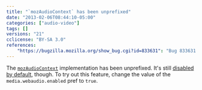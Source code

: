 ```yaml
---
title: "`mozAudioContext` has been unprefixed"
date: "2013-02-06T08:44:10-05:00"
categories: ["audio-video"]
tags: []
versions: "21"
cclicense: "BY-SA 3.0"
references:
    "https://bugzilla.mozilla.org/show_bug.cgi?id=833631": "Bug 833631 – Unprefix mozAudioContext"
---
```

The [`mozAudioContext`](https://developer.mozilla.org/en-US/docs/Web/API/AudioContext) implementation has been unprefixed. It's still [disabled by default](https://bugzilla.mozilla.org/show_bug.cgi?id=788310), though. To try out this feature, change the value of the `media.webaudio.enabled` pref to `true`.
